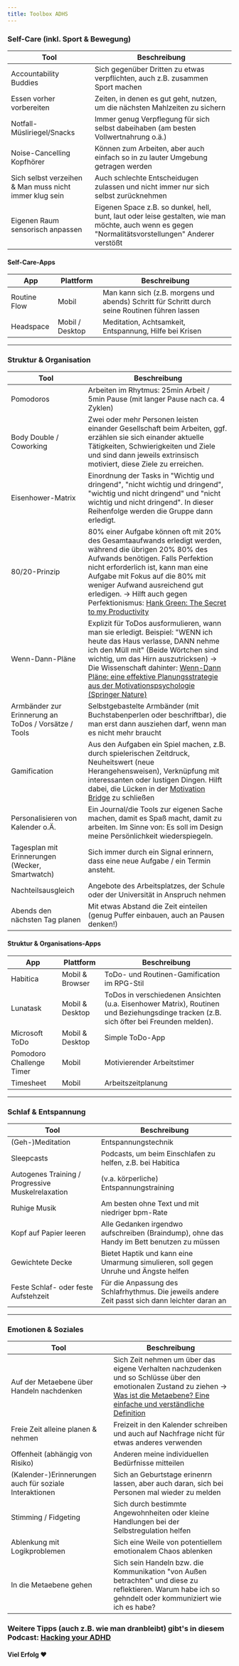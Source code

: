 ```yaml
---
title: Toolbox ADHS
---
```


### Self-Care (inkl. Sport & Bewegung)

| Tool                                                   | Beschreibung                                                                                                                                        |
| ------------------------------------------------------ | --------------------------------------------------------------------------------------------------------------------------------------------------- |
| Accountability Buddies                                 | Sich gegenüber Dritten zu etwas verpflichten, auch z.B. zusammen Sport machen                                                                       |
| Essen vorher vorbereiten                               | Zeiten, in denen es gut geht, nutzen, um die nächsten Mahlzeiten zu sichern                                                                         |
| Notfall-Müsliriegel/Snacks                             | Immer genug Verpflegung für sich selbst dabeihaben (am besten Vollwertnahrung o.ä.)                                                                 |
| Noise-Cancelling Kopfhörer                             | Können zum Arbeiten, aber auch einfach so in zu lauter Umgebung getragen werden                                                                     |
| Sich selbst verzeihen & Man muss nicht immer klug sein | Auch schlechte Entscheidugen zulassen und nicht immer nur sich selbst zurücknehmen                                                                  |
| Eigenen Raum sensorisch anpassen                       | Eigenen Space z.B. so dunkel, hell, bunt, laut oder leise gestalten, wie man möchte, auch wenn es gegen "Normalitätsvorstellungen" Anderer verstößt |

#### Self-Care-Apps

| App          | Plattform       | Beschreibung                                                                                   |
| ------------ | --------------- | ---------------------------------------------------------------------------------------------- |
| Routine Flow | Mobil           | Man kann sich (z.B. morgens und abends) Schritt für Schritt durch seine Routinen führen lassen |
| Headspace    | Mobil / Desktop | Meditation, Achtsamkeit, Entspannung, Hilfe bei Krisen                                         |

---

### Struktur & Organisation

| Tool                                                 | Beschreibung                                                                                                                                                                                                                                                                                                                                                                                   |
| ---------------------------------------------------- | ---------------------------------------------------------------------------------------------------------------------------------------------------------------------------------------------------------------------------------------------------------------------------------------------------------------------------------------------------------------------------------------------- |
| Pomodoros                                            | Arbeiten im Rhytmus: 25min Arbeit / 5min Pause (mit langer Pause nach ca. 4 Zyklen)                                                                                                                                                                                                                                                                                                            |
| Body Double / Coworking                              | Zwei oder mehr Personen leisten einander Gesellschaft beim Arbeiten, ggf. erzählen sie sich einander aktuelle Tätigkeiten, Schwierigkeiten und Ziele und sind dann jeweils extrinsisch motiviert, diese Ziele zu erreichen.                                                                                                                                                                    |
| Eisenhower-Matrix                                    | Einordnung der Tasks in "Wichtig und dringend", "nicht wichtig und dringend", "wichtig und nicht dringend" und "nicht wichtig und nicht dringend". In dieser Reihenfolge werden die Gruppe dann erledigt.                                                                                                                                                                                      |
| 80/20-Prinzip                                        | 80% einer Aufgabe können oft mit 20% des Gesamtaaufwands erledigt werden, während die übrigen 20% 80% des Aufwands benötigen. Falls Perfektion nicht erforderlich ist, kann man eine Aufgabe mit Fokus auf die 80% mit weniger Aufwand ausreichend gut erledigen. → Hilft auch gegen Perfektionismus: [Hank Green: The Secret to my Productivity](https://www.youtube.com/watch?v=1LAhHDEtTD0) |
| Wenn-Dann-Pläne                                      | Explizit für ToDos ausformulieren, wann man sie erledigt. Beispiel: "WENN ich heute das Haus verlasse, DANN nehme ich den Müll mit" (Beide Wörtchen sind wichtig, um das Hirn auszutricksen) → Die Wissenschaft dahinter: [Wenn-Dann Pläne: eine effektive Planungsstrategie aus der Motivationspsychologie (Springer Nature)](https://link.springer.com/chapter/10.1007/978-3-531-91766-5_13) |
| Armbänder zur Erinnerung an ToDos / Vorsätze / Tools | Selbstgebastelte Armbänder (mit Buchstabenperlen oder beschriftbar), die man erst dann ausziehen darf, wenn man es nicht mehr braucht                                                                                                                                                                                                                                                          |
| Gamification                                         | Aus den Aufgaben ein Spiel machen, z.B. durch spielerischen Zeitdruck, Neuheitswert (neue Herangehensweisen), Verknüpfung mit interessanten oder lustigen Dingen. Hilft dabei, die Lücken in der [Motivation Bridge](https://www.youtube.com/watch?v=OM0Xv0eVGtY) zu schließen                                                                                                                 |
| Personalisieren von Kalender o.Ä.                    | Ein Journal/die Tools zur eigenen Sache machen, damit es Spaß macht, damit zu arbeiten. Im Sinne von: Es soll im Design meine Persönlichkeit wiederspiegeln.                                                                                                                                                                                                                                   |
| Tagesplan mit Erinnerungen (Wecker, Smartwatch)      | Sich immer durch ein Signal erinnern, dass eine neue Aufgabe / ein Termin ansteht.                                                                                                                                                                                                                                                                                                             |
| Nachteilsausgleich                                   | Angebote des Arbeitsplatzes, der Schule oder der Universität in Anspruch nehmen                                                                                                                                                                                                                                                                                                                |
| Abends den nächsten Tag planen                       | Mit etwas Abstand die Zeit einteilen (genug Puffer einbauen, auch an Pausen denken!)                                                                                                                                                                                                                                                                                                           |

#### Struktur & Organisations-Apps

| App                      | Plattform       | Beschreibung                                                                                                                           |
| ------------------------ | --------------- | -------------------------------------------------------------------------------------------------------------------------------------- |
| Habitica                 | Mobil & Browser | ToDo- und Routinen-Gamification im RPG-Stil                                                                                            |
| Lunatask                 | Mobil & Desktop | ToDos in verschiedenen Ansichten (u.a. Eisenhower Matrix), Routinen und Beziehungsdinge tracken (z.B. sich öfter bei Freunden melden). |
| Microsoft ToDo           | Mobil & Desktop | Simple ToDo-App                                                                                                                        |
| Pomodoro Challenge Timer | Mobil           | Motivierender Arbeitstimer                                                                                                             |
| Timesheet                | Mobil           | Arbeitszeitplanung                                                                                                                     |

---

### Schlaf & Entspannung

| Tool                                              | Beschreibung                                                                                    |
| ------------------------------------------------- | ----------------------------------------------------------------------------------------------- |
| (Geh-)Meditation                                  | Entspannungstechnik                                                                             |
| Sleepcasts                                        | Podcasts, um beim Einschlafen zu helfen, z.B. bei Habitica                                      |
| Autogenes Training / Progressive Muskelrelaxation | (v.a. körperliche) Entspannungstraining                                                         |
| Ruhige Musik                                      | Am besten ohne Text und mit niedriger bpm-Rate                                                  |
| Kopf auf Papier leeren                            | Alle Gedanken irgendwo aufschreiben (Braindump), ohne das Handy im Bett benutzen zu müssen      |
| Gewichtete Decke                                  | Bietet Haptik und kann eine Umarmung simulieren, soll gegen Unruhe und Ängste helfen            |
| Feste Schlaf- oder feste Aufstehzeit              | Für die Anpassung des Schlafrhythmus. Die jeweils andere Zeit passt sich dann leichter daran an |

---

### Emotionen & Soziales

| Tool                                                   | Beschreibung                                                                                                                                                                                                            |
| ------------------------------------------------------ | ----------------------------------------------------------------------------------------------------------------------------------------------------------------------------------------------------------------------- |
| Auf der Metaebene über Handeln nachdenken              | Sich Zeit nehmen um über das eigene Verhalten nachzudenken und so Schlüsse über den emotionalen Zustand zu ziehen → [Was ist die Metaebene? Eine einfache und verständliche Definition](https://greator.com/metaebene/) |
| Freie Zeit alleine planen & nehmen                     | Freizeit in den Kalender schreiben und auch auf Nachfrage nicht für etwas anderes verwenden                                                                                                                             |
| Offenheit (abhängig von Risiko)                        | Anderen meine individuellen Bedürfnisse mitteilen                                                                                                                                                                       |
| (Kalender-)Erinnerungen auch für soziale Interaktionen | Sich an Geburtstage erinenrn lassen, aber auch daran, sich bei Personen mal wieder zu melden                                                                                                                            |
| Stimming / Fidgeting                                   | Sich durch bestimmte Angewohnheiten oder kleine Handlungen bei der Selbstregulation helfen                                                                                                                              |
| Ablenkung mit Logikproblemen                           | Sich eine Weile von potentiellem emotionalem Chaos ablenken                                                                                                                                                             |
| In die Metaebene gehen                                 | Sich sein Handeln bzw. die Kommunikation "von Außen betrachten" und diese zu reflektieren. Warum habe ich so gehndelt oder kommuniziert wie ich es habe?                                                                |

### Weitere Tipps (auch z.B. wie man dranbleibt) gibt's in diesem Podcast: [Hacking your ADHD](https://www.hackingyouradhd.com/podcast/building-your-toolbox)

#### Viel Erfolg ❤️
